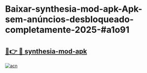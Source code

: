# Baixar-synthesia-mod-apk-Apk-sem-anúncios-desbloqueado-completamente-2025-#a1o91

# <h2><a href="https://ainizakaria.my?title=synthesia-mod-apk&ref=24M">🔗👉 🔴 synthesia-mod-apk</a></h2>

[![acn](https://github.com/user-attachments/assets/0f9c940e-d8b0-45ae-aac7-cd30a18b3e1c)](https://ainizakaria.my?title=synthesia-mod-apk&ref=24M)

